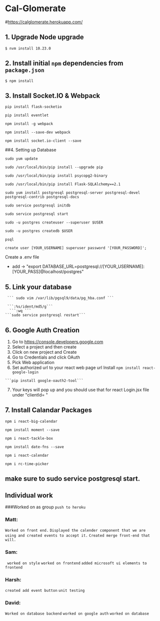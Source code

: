 # Cal-Glomerate

#https://calglomerate.herokuapp.com/

## 1. Upgrade Node upgrade

```$ nvm install 10.23.0```

## 2. Install initial `npm` dependencies from `package.json`

```$ npm install```
## 3. Install Socket.IO & Webpack

  ```pip install flask-socketio```
  
  ```pip install eventlet```
  
  ```npm install -g webpack```
  
   ```npm install --save-dev webpack```
  
   ```npm install socket.io-client --save```

##4. Setting up Database

   ```sudo yum update```
   
  ```sudo /usr/local/bin/pip install --upgrade pip```
  
  ```sudo /usr/local/bin/pip install psycopg2-binary```
  
  ```sudo /usr/local/bin/pip install Flask-SQLAlchemy==2.1```
  
  ```sudo yum install postgresql postgresql-server postgresql-devel postgresql-contrib postgresql-docs```
  
  ```sudo service postgresql initdb```
   
   ```sudo service postgresql start```
   
   ```sudo -u postgres createuser --superuser $USER```
   
   ```sudo -u postgres createdb $USER```
   
   ```psql```
   
   ```create user [YOUR_USERNAME] superuser password '[YOUR_PASSWORD]';```
   
   Create a .env file
   -  add -> "export DATABASE_URL=postgresql://[YOUR_USERNAME]:[YOUR_PASS]@localhost/postgres"
## 5. Link your database
     ``` sudo vim /var/lib/pgsql9/data/pg_hba.conf ```
     
     ```:%s/ident/md5/g```
      ```:wq ``` 
    ```sudo service postgresql restart```
## 6. Google Auth Creation
   1) Go to https://console.developers.google.com
   2) Select a project and then create 
   3) Click on new project and Create
   4) Go to Credentials and click OAuth 
   5) Pick Web application 
   6) Set authorized url to your react web page url 
    Install `` npm install react-google-login `` 
    
    ```pip install google-oauth2-tool```
   7) Your keys will pop up and you should use that for react Login.jsx file under "clientId= " 
## 7. Install Calandar Packages
  
```npm i react-big-calendar```

```npm install moment --save```

```npm i react-tackle-box```

```npm install date-fns --save```

```npm i react-calendar```

```npm i rc-time-picker```





##  make sure to sudo service postgresql start.

## Individual work
###Worked on as group
```push to heroku```
### Matt: 
```Worked on front end.``` 
```Displayed the calender component that we are using and created events to accept it.```
```Created merge front-end that will. ```

### Sam:
``` worked on style```
```worked on frontend```
```added microsoft ui elements to frontend```

### Harsh:
```created add event button```
```unit testing```

### David: 
```Worked on database backend```
```worked on google auth```
```worked on database```

